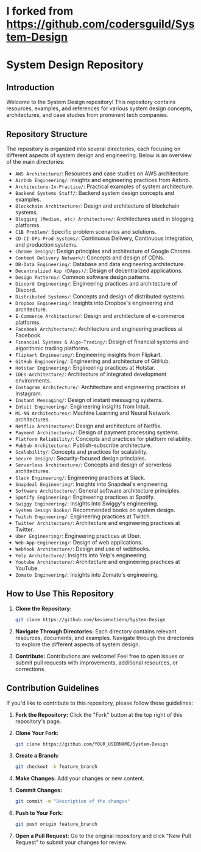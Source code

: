 # I forked from https://github.com/codersguild/System-Design

# System Design Repository

## Introduction

Welcome to the System Design repository! This repository contains resources, examples, and references for various system design concepts, architectures, and case studies from prominent tech companies.

## Repository Structure

The repository is organized into several directories, each focusing on different aspects of system design and engineering. Below is an overview of the main directories:

- `AWS Architecture/`: Resources and case studies on AWS architecture.
- `Airbnb Engineering/`: Insights and engineering practices from Airbnb.
- `Architecture-In-Practice/`: Practical examples of system architecture.
- `Backend Systems Stuff/`: Backend system design concepts and examples.
- `Blockchain Architecture/`: Design and architecture of blockchain systems.
- `Blogging (Medium, etc) Architecture/`: Architectures used in blogging platforms.
- `C1B Problem/`: Specific problem scenarios and solutions.
- `CD-CI-OPs-Prod-Systems/`: Continuous Delivery, Continuous Integration, and production systems.
- `Chrome Design/`: Design principles and architecture of Google Chrome.
- `Content Delivery Network/`: Concepts and design of CDNs.
- `DB-Data Engineering/`: Database and data engineering architecture.
- `Decentralized App (DApps)/`: Design of decentralized applications.
- `Design Patterns/`: Common software design patterns.
- `Discord Engineering/`: Engineering practices and architecture of Discord.
- `Distributed Systems/`: Concepts and design of distributed systems.
- `Dropbox Engineering/`: Insights into Dropbox's engineering and architecture.
- `E-Commerce Architecture/`: Design and architecture of e-commerce platforms.
- `Facebook Architecture/`: Architecture and engineering practices at Facebook.
- `Financial Systems & Algo-Trading/`: Design of financial systems and algorithmic trading platforms.
- `Flipkart Engineering/`: Engineering insights from Flipkart.
- `GitHub Engineering/`: Engineering and architecture of GitHub.
- `Hotstar Engineering/`: Engineering practices at Hotstar.
- `IDEs-Architecture/`: Architecture of integrated development environments.
- `Instagram Architecture/`: Architecture and engineering practices at Instagram.
- `Instant Messaging/`: Design of instant messaging systems.
- `Intuit Engineering/`: Engineering insights from Intuit.
- `ML-NN Architectures/`: Machine Learning and Neural Network architectures.
- `Netflix Architecture/`: Design and architecture of Netflix.
- `Payment Architectures/`: Design of payment processing systems.
- `Platform Reliability/`: Concepts and practices for platform reliability.
- `PubSub Architecture/`: Publish-subscribe architecture.
- `Scalability/`: Concepts and practices for scalability.
- `Secure Design/`: Security-focused design principles.
- `Serverless Architecture/`: Concepts and design of serverless architectures.
- `Slack Engineering/`: Engineering practices at Slack.
- `Snapdeal Engineering/`: Insights into Snapdeal's engineering.
- `Software Architecture/`: General software architecture principles.
- `Spotify Engineering/`: Engineering practices at Spotify.
- `Swiggy Engineering/`: Insights into Swiggy's engineering.
- `System Design Books/`: Recommended books on system design.
- `Twitch Engineering/`: Engineering practices at Twitch.
- `Twitter Architecture/`: Architecture and engineering practices at Twitter.
- `Uber Engineering/`: Engineering practices at Uber.
- `Web-App-Engineering/`: Design of web applications.
- `Webhook Architecture/`: Design and use of webhooks.
- `Yelp Architecture/`: Insights into Yelp's engineering.
- `Youtube Architecture/`: Architecture and engineering practices at YouTube.
- `Zomato Engineering/`: Insights into Zomato's engineering.

## How to Use This Repository

1. **Clone the Repository:**
    ```sh
    git clone https://github.com/kevienotieno/System-Design
    ```

2. **Navigate Through Directories:**
    Each directory contains relevant resources, documents, and examples. Navigate through the directories to explore the different aspects of system design.

3. **Contribute:**
    Contributions are welcome! Feel free to open issues or submit pull requests with improvements, additional resources, or corrections.

## Contribution Guidelines

If you'd like to contribute to this repository, please follow these guidelines:

1. **Fork the Repository:**
    Click the "Fork" button at the top right of this repository's page.

2. **Clone Your Fork:**
    ```sh
    git clone https://github.com/YOUR_USERNAME/System-Design
    ```

3. **Create a Branch:**
    ```sh
    git checkout -b feature_branch
    ```

4. **Make Changes:**
    Add your changes or new content.

5. **Commit Changes:**
    ```sh
    git commit -m "Description of the changes"
    ```

6. **Push to Your Fork:**
    ```sh
    git push origin feature_branch
    ```

7. **Open a Pull Request:**
    Go to the original repository and click "New Pull Request" to submit your changes for review.

